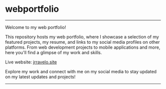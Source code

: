 # webportfolio
 

---

Welcome to my web portfolio!

This repository hosts my web portfolio, where I showcase a selection of my featured projects, my resume, and links to my social media profiles on other platforms. From web development projects to mobile applications and more, here you'll find a glimpse of my work and skills.

Live website: [jrravelo.site](https://jrravelo.site/)

Explore my work and connect with me on my social media to stay updated on my latest updates and projects!

---
